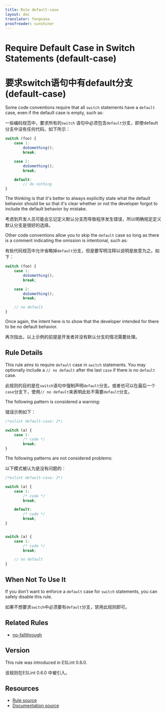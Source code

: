 ```yaml
---
title: Rule default-case
layout: doc
translator: fengnana
proofreader: sunshiner
---
```

<!-- Note: No pull requests accepted for this file. See README.md in the root directory for details. -->

# Require Default Case in Switch Statements (default-case)
# 要求switch语句中有default分支 (default-case)

Some code conventions require that all `switch` statements have a `default` case, even if the default case is empty, such as:

一些编码规范中，要求所有的`switch` 语句中必须包含`default`分支，即使default分支中没有任何代码，如下所示：

```js
switch (foo) {
    case 1:
        doSomething();
        break;

    case 2:
        doSomething();
        break;

    default:
        // do nothing
}
```

The thinking is that it's better to always explicitly state what the default behavior should be so that it's clear whether or not the developer forgot to include the default behavior by mistake.

考虑到开发人员可能会忘记定义默认分支而导致程序发生错误，所以明确规定定义默认分支是很好的选择。

Other code conventions allow you to skip the `default` case so long as there is a comment indicating the omission is intentional, such as:

有些代码规范中允许省略掉`default`分支，但是要写明注释以说明是故意为之。如下：

```js
switch (foo) {
    case 1:
        doSomething();
        break;

    case 2:
        doSomething();
        break;

    // no default
}
```

Once again, the intent here is to show that the developer intended for there to be no default behavior.

再次指出，以上示例的前提是开发者并没有默认分支的情况需要处理。

## Rule Details

This rule aims to require `default` case in `switch` statements. You may optionally include a `// no default` after the last `case` if there is no `default` case.

此规则的目的是在`switch`语句中强制声明`default`分支。或者也可以在最后一个`case`分支下，使用`// no default`来表明此处不需要`default`分支。

The following pattern is considered a warning:

错误示例如下：

```js
/*eslint default-case: 2*/

switch (a) {
    case 1:
        /* code */
        break;
}

```

The following patterns are not considered problems:

以下模式被认为是没有问题的：

```js
/*eslint default-case: 2*/

switch (a) {
    case 1:
        /* code */
        break;

    default:
        /* code */
        break;
}


switch (a) {
    case 1:
        /* code */
        break;

    // no default
}

```


## When Not To Use It

If you don't want to enforce a `default` case for `switch` statements, you can safely disable this rule.

如果不想要求`switch`中必须要有`default`分支，禁用此规则即可。

## Related Rules

* [no-fallthrough](no-fallthrough)

## Version

This rule was introduced in ESLint 0.6.0.

该规则在ESLint 0.6.0 中被引入。

## Resources

* [Rule source](https://github.com/eslint/eslint/tree/master/lib/rules/default-case.js)
* [Documentation source](https://github.com/eslint/eslint/tree/master/docs/rules/default-case.md)
